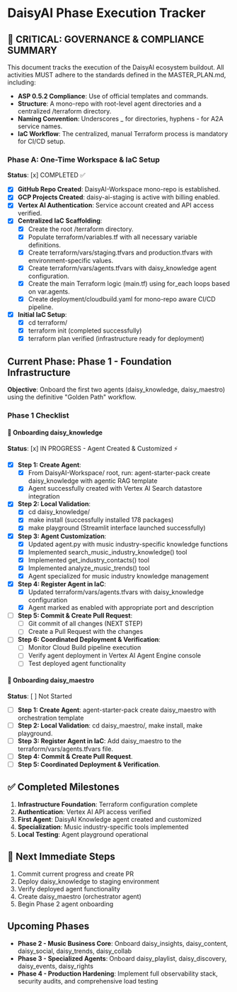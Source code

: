 # **DaisyAI Phase Execution Tracker**

## **🚨 CRITICAL: GOVERNANCE & COMPLIANCE SUMMARY**

This document tracks the execution of the DaisyAI ecosystem buildout. All activities MUST adhere to the standards defined in the MASTER\_PLAN.md, including:

* **ASP 0.5.2 Compliance**: Use of official templates and commands.  
* **Structure**: A mono-repo with root-level agent directories and a centralized /terraform directory.  
* **Naming Convention**: Underscores \_ for directories, hyphens \- for A2A service names.  
* **IaC Workflow**: The centralized, manual Terraform process is mandatory for CI/CD setup.

### **Phase A: One-Time Workspace & IaC Setup**

**Status**: [x] COMPLETED ✅

* [x] **GitHub Repo Created**: DaisyAI-Workspace mono-repo is established.  
* [x] **GCP Projects Created**: daisy-ai-staging is active with billing enabled.  
* [x] **Vertex AI Authentication**: Service account created and API access verified.  
* [x] **Centralized IaC Scaffolding**:  
  * [x] Create the root /terraform directory.  
  * [x] Populate terraform/variables.tf with all necessary variable definitions.  
  * [x] Create terraform/vars/staging.tfvars and production.tfvars with environment-specific values.  
  * [x] Create terraform/vars/agents.tfvars with daisy_knowledge agent configuration.  
  * [x] Create the main Terraform logic (main.tf) using for\_each loops based on var.agents.  
  * [x] Create deployment/cloudbuild.yaml for mono-repo aware CI/CD pipeline.
* [x] **Initial IaC Setup**:  
  * [x] cd terraform/  
  * [x] terraform init (completed successfully)
  * [x] terraform plan verified (infrastructure ready for deployment)

## **Current Phase: Phase 1 \- Foundation Infrastructure**

**Objective**: Onboard the first two agents (daisy\_knowledge, daisy\_maestro) using the definitive "Golden Path" workflow.

### **Phase 1 Checklist**

#### **🎵 Onboarding daisy\_knowledge**

**Status**: [x] IN PROGRESS - Agent Created & Customized ⚡

* [x] **Step 1: Create Agent**:  
  * [x] From DaisyAI-Workspace/ root, run: agent-starter-pack create daisy\_knowledge with agentic RAG template
  * [x] Agent successfully created with Vertex AI Search datastore integration  
* [x] **Step 2: Local Validation**:  
  * [x] cd daisy\_knowledge/  
  * [x] make install (successfully installed 178 packages)
  * [x] make playground (Streamlit interface launched successfully)
* [x] **Step 3: Agent Customization**:  
  * [x] Updated agent.py with music industry-specific knowledge functions
  * [x] Implemented search_music_industry_knowledge() tool
  * [x] Implemented get_industry_contacts() tool  
  * [x] Implemented analyze_music_trends() tool
  * [x] Agent specialized for music industry knowledge management
* [x] **Step 4: Register Agent in IaC**:  
  * [x] Updated terraform/vars/agents.tfvars with daisy_knowledge configuration
  * [x] Agent marked as enabled with appropriate port and description
* [ ] **Step 5: Commit & Create Pull Request**:  
  * [ ] Git commit of all changes (NEXT STEP)
  * [ ] Create a Pull Request with the changes  
* [ ] **Step 6: Coordinated Deployment & Verification**:  
  * [ ] Monitor Cloud Build pipeline execution
  * [ ] Verify agent deployment in Vertex AI Agent Engine console
  * [ ] Test deployed agent functionality

#### **🎯 Onboarding daisy\_maestro**

**Status**: [ ] Not Started

* [ ] **Step 1: Create Agent**: agent-starter-pack create daisy\_maestro with orchestration template
* [ ] **Step 2: Local Validation**: cd daisy\_maestro/, make install, make playground.  
* [ ] **Step 3: Register Agent in IaC**: Add daisy\_maestro to the terraform/vars/agents.tfvars file.  
* [ ] **Step 4: Commit & Create Pull Request**.  
* [ ] **Step 5: Coordinated Deployment & Verification**.

## **✅ Completed Milestones**

1. **Infrastructure Foundation**: Terraform configuration complete
2. **Authentication**: Vertex AI API access verified  
3. **First Agent**: DaisyAI Knowledge agent created and customized
4. **Specialization**: Music industry-specific tools implemented
5. **Local Testing**: Agent playground operational

## **🎯 Next Immediate Steps**

1. Commit current progress and create PR
2. Deploy daisy_knowledge to staging environment  
3. Verify deployed agent functionality
4. Create daisy_maestro (orchestrator agent)
5. Begin Phase 2 agent onboarding

## **Upcoming Phases**

* **Phase 2 \- Music Business Core**: Onboard daisy\_insights, daisy\_content, daisy\_social, daisy\_trends, daisy\_collab
* **Phase 3 \- Specialized Agents**: Onboard daisy\_playlist, daisy\_discovery, daisy\_events, daisy\_rights
* **Phase 4 \- Production Hardening**: Implement full observability stack, security audits, and comprehensive load testing